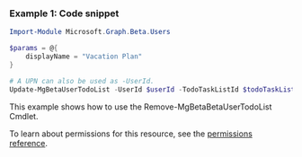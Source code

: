 ### Example 1: Code snippet

```powershellImport-Module Microsoft.Graph.Beta.Users

$params = @{
	displayName = "Vacation Plan"
}

# A UPN can also be used as -UserId.
Update-MgBetaUserTodoList -UserId $userId -TodoTaskListId $todoTaskListId -BodyParameter $params
```
This example shows how to use the Remove-MgBetaBetaUserTodoList Cmdlet.
To learn about permissions for this resource, see the [permissions reference](/graph/permissions-reference).


